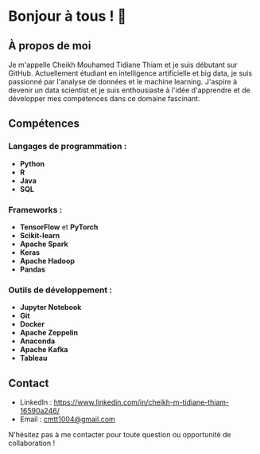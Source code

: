 # Bonjour à tous ! 👋

## À propos de moi

Je m'appelle Cheikh Mouhamed Tidiane Thiam et je suis débutant sur GitHub. Actuellement étudiant en intelligence artificielle et big data, je suis passionné par l'analyse de données et le machine learning. J'aspire à devenir un data scientist et je suis enthousiaste à l'idée d'apprendre et de développer mes compétences dans ce domaine fascinant.

## Compétences

### Langages de programmation :

- **Python**
- **R**
- **Java**
- **SQL**

### Frameworks :

- **TensorFlow** et **PyTorch**
- **Scikit-learn**
- **Apache Spark**
- **Keras**
- **Apache Hadoop**
- **Pandas**

### Outils de développement :

- **Jupyter Notebook**
- **Git**
- **Docker**
- **Apache Zeppelin**
- **Anaconda**
- **Apache Kafka**
- **Tableau**

## Contact

- LinkedIn : https://www.linkedin.com/in/cheikh-m-tidiane-thiam-16590a246/
- Email : cmtt1004@gmail.com

N'hésitez pas à me contacter pour toute question ou opportunité de collaboration !


